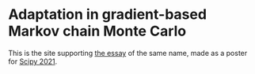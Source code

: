 # Adaptation in gradient-based Markov chain Monte Carlo

This is the site supporting [the essay](https://colcarroll.github.io/mcmc-adapt/) of the same name, made as a poster for [Scipy 2021](https://www.scipy2021.scipy.org/).
